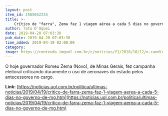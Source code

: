 ```yaml
---
layout: post
item_id: 2565652224
title: >-
    Crítico de "farra", Zema faz 1 viagem aérea a cada 5 dias no governo de MG
author: Tatu D'Oquei
date: 2019-04-20 07:03:38
pub_date: 2019-04-20 07:03:38
time_added: 2019-04-19 02:00:00
category: 
image: https://conteudo.imguol.com.br/c/noticias/f1/2018/10/12/o-candidato-do-novo-ao-governo-de-minas-gerais-romeu-zema-53-em-frente-a-escola-municipal-delfim-moreira-1539352642245_v2_615x300.jpg
---
```


O hoje governador Romeu Zema (Novo), de Minas Gerais, fez campanha eleitoral criticando duramente o uso de aeronaves do estado pelos antecessores no cargo.

**Link:** [https://noticias.uol.com.br/politica/ultimas-noticias/2019/04/19/critico-de-farra-zema-faz-1-viagem-aerea-a-cada-5-dias-no-governo-de-mg.htm](https://noticias.uol.com.br/politica/ultimas-noticias/2019/04/19/critico-de-farra-zema-faz-1-viagem-aerea-a-cada-5-dias-no-governo-de-mg.htm)

